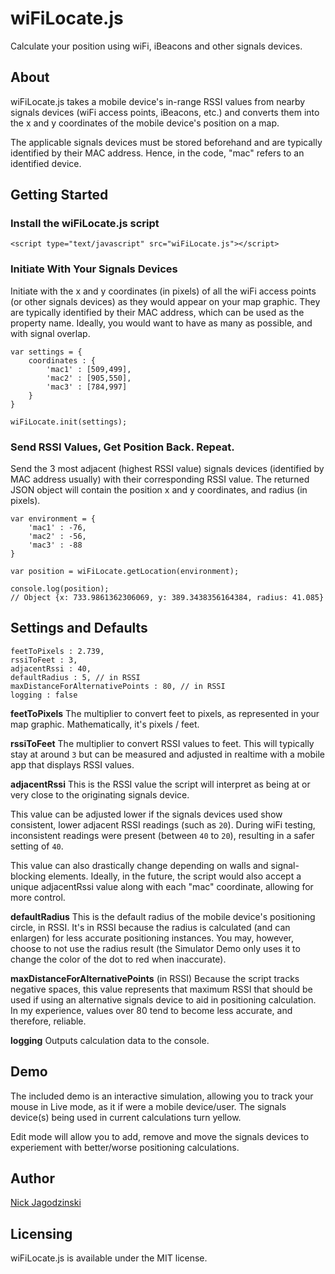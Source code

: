 # wiFiLocate.js
Calculate your position using wiFi, iBeacons and other signals devices.

## About
wiFiLocate.js takes a mobile device's in-range RSSI values from nearby signals devices (wiFi access points, iBeacons, etc.) and converts them into the x and y coordinates of the mobile device's position on a map.

The applicable signals devices must be stored beforehand and are typically identified by their MAC address. Hence, in the code, "mac" refers to an identified device. 

## Getting Started

### Install the wiFiLocate.js script

```
<script type="text/javascript" src="wiFiLocate.js"></script>
```

### Initiate With Your Signals Devices
Initiate with the x and y coordinates (in pixels) of all the wiFi access points (or other signals devices) as they would appear on your map graphic. They are typically identified by their MAC address, which can be used as the property name. Ideally, you would want to have as many as possible, and with signal overlap.

```
var settings = {
	coordinates : {
		'mac1' : [509,499],
		'mac2' : [905,550],
		'mac3' : [784,997]
	}
}

wiFiLocate.init(settings);
```

### Send RSSI Values, Get Position Back. Repeat.
Send the 3 most adjacent (highest RSSI value) signals devices (identified by MAC address usually) with their corresponding RSSI value. The returned JSON object will contain the position x and y coordinates, and radius (in pixels).

```
var environment = {
	'mac1' : -76,
	'mac2' : -56,
	'mac3' : -88
}

var position = wiFiLocate.getLocation(environment);

console.log(position);
// Object {x: 733.9861362306069, y: 389.3438356164384, radius: 41.085}

```

## Settings and Defaults

```
feetToPixels : 2.739,
rssiToFeet : 3,
adjacentRssi : 40,
defaultRadius : 5, // in RSSI
maxDistanceForAlternativePoints : 80, // in RSSI
logging : false
```

**feetToPixels**
The multiplier to convert feet to pixels, as represented in your map graphic. Mathematically, it's pixels / feet.

**rssiToFeet**
The multiplier to convert RSSI values to feet. This will typically stay at around `3` but can be measured and adjusted in realtime with a mobile app that displays RSSI values.

**adjacentRssi**
This is the RSSI value the script will interpret as being at or very close to the originating signals device. 

This value can be adjusted lower if the signals devices used show consistent, lower adjacent RSSI readings (such as `20`). During wiFi testing, inconsistent readings were present (between `40` to `20`), resulting in a safer setting of `40`.

This value can also drastically change depending on walls and signal-blocking elements. Ideally, in the future, the script would also accept a unique adjacentRssi value along with each "mac" coordinate, allowing for more control. 

**defaultRadius**
This is the default radius of the mobile device's positioning circle, in RSSI. It's in RSSI because the radius is calculated (and can enlargen) for less accurate positioning instances. You may, however, choose to not use the radius result (the Simulator Demo only uses it to change the color of the dot to red when inaccurate). 

**maxDistanceForAlternativePoints** (in RSSI)
Because the script tracks negative spaces, this value represents that maximum RSSI that should be used if using an alternative signals device to aid in positioning calculation. In my experience, values over 80 tend to become less accurate, and therefore, reliable.

**logging**
Outputs calculation data to the console.

## Demo
The included demo is an interactive simulation, allowing you to track your mouse in Live mode, as it if were a mobile device/user. The signals device(s) being used in current calculations turn yellow.

Edit mode will allow you to add, remove and move the signals devices to experiement with better/worse positioning calculations.

## Author

[Nick Jagodzinski](http://nickjag.com)

## Licensing
wiFiLocate.js is available under the MIT license.

